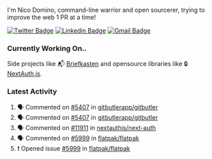 
I'm Nico Domino, command-line warrior and open sourcerer, trying to improve the web 1 PR at a time!

[![Twitter Badge](https://img.shields.io/badge/-@ndom91-1ca0f1?style=flat-square&labelColor=1ca0f1&logo=twitter&logoColor=white&link=https://twitter.com/ndom91)](https://twitter.com/ndom91) [![Linkedin Badge](https://img.shields.io/badge/-ndom91-blue?style=flat-square&logo=Linkedin&logoColor=white&link=https://www.linkedin.com/in/ndom91/)](https://www.linkedin.com/in/ndom91/) [![Gmail Badge](https://img.shields.io/badge/-yo@ndo.dev-c14438?style=flat-square&logo=mail.ru&logoColor=white&link=mailto:yo@ndo.dev)](mailto:yo@ndo.dev)

### Currently Working On..

Side projects like 📬 [Briefkasten](https://briefkastenhq.com) and opensource libraries like 🔒 [NextAuth.js](https://github.com/nextauthjs/next-auth).

<!--START_SECTION_PROFILE_VIEWS:readme-info-->
<!--END_SECTION_PROFILE_VIEWS:readme-info-->

<!--START_SECTION_DAILY_COMMIT:readme-info-->
<!--END_SECTION_DAILY_COMMIT:readme-info-->

<!--START_SECTION_WEEKLY_COMMIT:readme-info-->
<!--END_SECTION_WEEKLY_COMMIT:readme-info-->

### Latest Activity

<!--START_SECTION:activity-->
1. 🗣 Commented on [#5407](https://github.com/gitbutlerapp/gitbutler/issues/5407#issuecomment-2466650976) in [gitbutlerapp/gitbutler](https://github.com/gitbutlerapp/gitbutler)
2. 🗣 Commented on [#5407](https://github.com/gitbutlerapp/gitbutler/issues/5407#issuecomment-2466438704) in [gitbutlerapp/gitbutler](https://github.com/gitbutlerapp/gitbutler)
3. 🗣 Commented on [#11911](https://github.com/nextauthjs/next-auth/pull/11911#issuecomment-2466209621) in [nextauthjs/next-auth](https://github.com/nextauthjs/next-auth)
4. 🗣 Commented on [#5999](https://github.com/flatpak/flatpak/issues/5999#issuecomment-2466158749) in [flatpak/flatpak](https://github.com/flatpak/flatpak)
5. ❗ Opened issue [#5999](https://github.com/flatpak/flatpak/issues/5999) in [flatpak/flatpak](https://github.com/flatpak/flatpak)
<!--END_SECTION:activity-->

